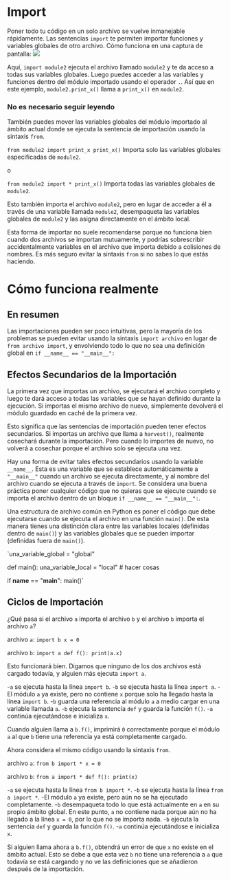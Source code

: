 # Import
Poner todo tu código en un solo archivo se vuelve inmanejable rápidamente. 
Las sentencias `import` te permiten importar funciones y variables globales de otro archivo.
Cómo funciona en una captura de pantalla:
![](ImportsInOnePicture400)

Aquí, `import module2` ejecuta el archivo llamado `module2` y te da acceso a todas sus variables globales.
Luego puedes acceder a las variables y funciones dentro del módulo importado usando el operador `.`.
Así que en este ejemplo, `module2.print_x()` llama a `print_x()` en `module2`.

### No es necesario seguir leyendo

También puedes mover las variables globales del módulo importado al ámbito actual donde se ejecuta la sentencia de importación usando la sintaxis `from`.

`from module2 import print_x
print_x()`
Importa solo las variables globales especificadas de `module2`.

o

`from module2 import *
print_x()`
Importa todas las variables globales de `module2`.

Esto también importa el archivo `module2`, pero en lugar de acceder a él a través de una variable llamada `module2`, desempaqueta las variables globales de `module2` y las asigna directamente en el ámbito local.

Esta forma de importar no suele recomendarse porque no funciona bien cuando dos archivos se importan mutuamente, y podrías sobrescribir accidentalmente variables en el archivo que importa debido a colisiones de nombres. Es más seguro evitar la sintaxis `from` si no sabes lo que estás haciendo.

# Cómo funciona realmente

## En resumen
Las importaciones pueden ser poco intuitivas, pero la mayoría de los problemas se pueden evitar usando la sintaxis `import archivo` en lugar de `from archivo import`, y envolviendo todo lo que no sea una definición global en
`if __name__ == "__main__":`

## Efectos Secundarios de la Importación
La primera vez que importas un archivo, se ejecutará el archivo completo y luego te dará acceso a todas las variables que se hayan definido durante la ejecución.
Si importas el mismo archivo de nuevo, simplemente devolverá el módulo guardado en caché de la primera vez.

Esto significa que las sentencias de importación pueden tener efectos secundarios. Si importas un archivo que llama a `harvest()`, realmente cosechará durante la importación. Pero cuando lo importes de nuevo, no volverá a cosechar porque el archivo solo se ejecuta una vez.

Hay una forma de evitar tales efectos secundarios usando la variable `__name__`. Esta es una variable que se establece automáticamente a `"__main__"` cuando un archivo se ejecuta directamente, y al nombre del archivo cuando se ejecuta a través de `import`.
Se considera una buena práctica poner cualquier código que no quieras que se ejecute cuando se importa el archivo dentro de un bloque `if __name__ == "__main__":`.

Una estructura de archivo común en Python es poner el código que debe ejecutarse cuando se ejecuta el archivo en una función `main()`. De esta manera tienes una distinción clara entre las variables locales (definidas dentro de `main()`) y las variables globales que se pueden importar (definidas fuera de `main()`).

`una_variable_global = "global"

def main():
    una_variable_local = "local"
    # hacer cosas

if __name__ == "__main__":
    main()`

## Ciclos de Importación
¿Qué pasa si el archivo `a` importa el archivo `b` y el archivo `b` importa el archivo `a`?

archivo `a`:
`import b
x = 0`

archivo `b`:
`import a
def f():
    print(a.x)`

Esto funcionará bien. Digamos que ninguno de los dos archivos está cargado todavía, y alguien más ejecuta `import a`.

-`a` se ejecuta hasta la línea `import b`.
-`b` se ejecuta hasta la línea `import a`.
-El módulo `a` ya existe, pero no contiene `x` porque solo ha llegado hasta la línea `import b`.
-`b` guarda una referencia al módulo `a` a medio cargar en una variable llamada `a`.
-`b` ejecuta la sentencia `def` y guarda la función `f()`.
-`a` continúa ejecutándose e inicializa `x`.

Cuando alguien llama a `b.f()`, imprimirá `0` correctamente porque el módulo `a` al que `b` tiene una referencia ya está completamente cargado.

Ahora considera el mismo código usando la sintaxis `from`.

archivo `a`:
`from b import *
x = 0`

archivo `b`:
`from a import *
def f():
    print(x)`

-`a` se ejecuta hasta la línea `from b import *`.
-`b` se ejecuta hasta la línea `from a import *`.
-El módulo `a` ya existe, pero aún no se ha ejecutado completamente.
-`b` desempaqueta todo lo que está actualmente en `a` en su propio ámbito global. En este punto, `a` no contiene nada porque aún no ha llegado a la línea `x = 0`, por lo que no se importa nada.
-`b` ejecuta la sentencia `def` y guarda la función `f()`.
-`a` continúa ejecutándose e inicializa `x`.

Si alguien llama ahora a `b.f()`, obtendrá un error de que `x` no existe en el ámbito actual. Esto se debe a que esta vez `b` no tiene una referencia a `a` que todavía se está cargando y no ve las definiciones que se añadieron después de la importación.